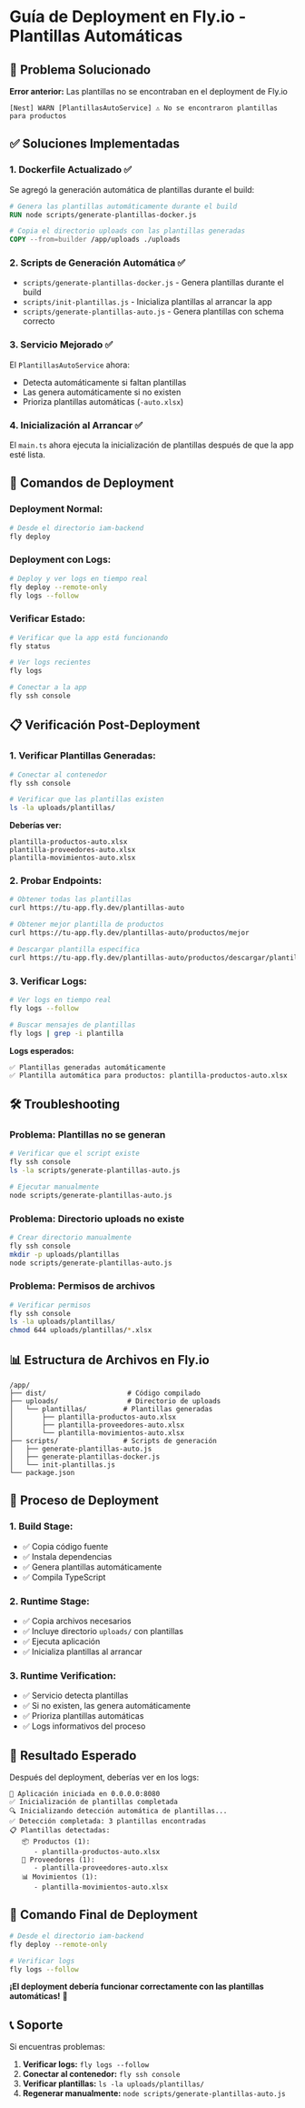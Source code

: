 # Guía de Deployment en Fly.io - Plantillas Automáticas

## 🚀 Problema Solucionado

**Error anterior:** Las plantillas no se encontraban en el deployment de Fly.io
```
[Nest] WARN [PlantillasAutoService] ⚠️ No se encontraron plantillas para productos
```

## ✅ Soluciones Implementadas

### 1. **Dockerfile Actualizado** ✅

Se agregó la generación automática de plantillas durante el build:

```dockerfile
# Genera las plantillas automáticamente durante el build
RUN node scripts/generate-plantillas-docker.js

# Copia el directorio uploads con las plantillas generadas
COPY --from=builder /app/uploads ./uploads
```

### 2. **Scripts de Generación Automática** ✅

- `scripts/generate-plantillas-docker.js` - Genera plantillas durante el build
- `scripts/init-plantillas.js` - Inicializa plantillas al arrancar la app
- `scripts/generate-plantillas-auto.js` - Genera plantillas con schema correcto

### 3. **Servicio Mejorado** ✅

El `PlantillasAutoService` ahora:
- Detecta automáticamente si faltan plantillas
- Las genera automáticamente si no existen
- Prioriza plantillas automáticas (`-auto.xlsx`)

### 4. **Inicialización al Arrancar** ✅

El `main.ts` ahora ejecuta la inicialización de plantillas después de que la app esté lista.

## 🔧 Comandos de Deployment

### **Deployment Normal:**
```bash
# Desde el directorio iam-backend
fly deploy
```

### **Deployment con Logs:**
```bash
# Deploy y ver logs en tiempo real
fly deploy --remote-only
fly logs --follow
```

### **Verificar Estado:**
```bash
# Verificar que la app está funcionando
fly status

# Ver logs recientes
fly logs

# Conectar a la app
fly ssh console
```

## 📋 Verificación Post-Deployment

### **1. Verificar Plantillas Generadas:**
```bash
# Conectar al contenedor
fly ssh console

# Verificar que las plantillas existen
ls -la uploads/plantillas/
```

**Deberías ver:**
```
plantilla-productos-auto.xlsx
plantilla-proveedores-auto.xlsx
plantilla-movimientos-auto.xlsx
```

### **2. Probar Endpoints:**
```bash
# Obtener todas las plantillas
curl https://tu-app.fly.dev/plantillas-auto

# Obtener mejor plantilla de productos
curl https://tu-app.fly.dev/plantillas-auto/productos/mejor

# Descargar plantilla específica
curl https://tu-app.fly.dev/plantillas-auto/productos/descargar/plantilla-productos-auto.xlsx
```

### **3. Verificar Logs:**
```bash
# Ver logs en tiempo real
fly logs --follow

# Buscar mensajes de plantillas
fly logs | grep -i plantilla
```

**Logs esperados:**
```
✅ Plantillas generadas automáticamente
✅ Plantilla automática para productos: plantilla-productos-auto.xlsx
```

## 🛠️ Troubleshooting

### **Problema: Plantillas no se generan**
```bash
# Verificar que el script existe
fly ssh console
ls -la scripts/generate-plantillas-auto.js

# Ejecutar manualmente
node scripts/generate-plantillas-auto.js
```

### **Problema: Directorio uploads no existe**
```bash
# Crear directorio manualmente
fly ssh console
mkdir -p uploads/plantillas
node scripts/generate-plantillas-auto.js
```

### **Problema: Permisos de archivos**
```bash
# Verificar permisos
fly ssh console
ls -la uploads/plantillas/
chmod 644 uploads/plantillas/*.xlsx
```

## 📊 Estructura de Archivos en Fly.io

```
/app/
├── dist/                    # Código compilado
├── uploads/                 # Directorio de uploads
│   └── plantillas/         # Plantillas generadas
│       ├── plantilla-productos-auto.xlsx
│       ├── plantilla-proveedores-auto.xlsx
│       └── plantilla-movimientos-auto.xlsx
├── scripts/                # Scripts de generación
│   ├── generate-plantillas-auto.js
│   ├── generate-plantillas-docker.js
│   └── init-plantillas.js
└── package.json
```

## 🔄 Proceso de Deployment

### **1. Build Stage:**
- ✅ Copia código fuente
- ✅ Instala dependencias
- ✅ Genera plantillas automáticamente
- ✅ Compila TypeScript

### **2. Runtime Stage:**
- ✅ Copia archivos necesarios
- ✅ Incluye directorio `uploads/` con plantillas
- ✅ Ejecuta aplicación
- ✅ Inicializa plantillas al arrancar

### **3. Runtime Verification:**
- ✅ Servicio detecta plantillas
- ✅ Si no existen, las genera automáticamente
- ✅ Prioriza plantillas automáticas
- ✅ Logs informativos del proceso

## 🎯 Resultado Esperado

Después del deployment, deberías ver en los logs:

```
🚀 Aplicación iniciada en 0.0.0.0:8080
✅ Inicialización de plantillas completada
🔍 Inicializando detección automática de plantillas...
✅ Detección completada: 3 plantillas encontradas
📋 Plantillas detectadas:
   📦 Productos (1):
      - plantilla-productos-auto.xlsx
   🏢 Proveedores (1):
      - plantilla-proveedores-auto.xlsx
   📊 Movimientos (1):
      - plantilla-movimientos-auto.xlsx
```

## 🚀 Comando Final de Deployment

```bash
# Desde el directorio iam-backend
fly deploy --remote-only

# Verificar logs
fly logs --follow
```

**¡El deployment debería funcionar correctamente con las plantillas automáticas!** 🎉

## 📞 Soporte

Si encuentras problemas:

1. **Verificar logs:** `fly logs --follow`
2. **Conectar al contenedor:** `fly ssh console`
3. **Verificar plantillas:** `ls -la uploads/plantillas/`
4. **Regenerar manualmente:** `node scripts/generate-plantillas-auto.js` 